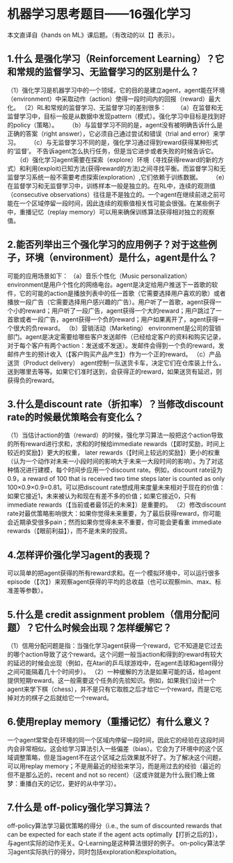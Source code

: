 # 机器学习思考题目——16强化学习

本文直译自《hands on ML》课后题。（有改动的以【】表示）。

## 1.什么 是强化学习（Reinforcement Learning）？它和常规的监督学习、无监督学习的区别是什么？

（1）强化学习是机器学习中的一个领域，它的目的是建立agent，agent能在环境（environment）中采取动作（action）使得一段时间内的回报（reward）最大化。
（2）RL和常规的监督学习、无监督学习的差别很多：
　　（a）在监督和无监督学习中，目标一般是从数据中发现pattern（模式）。强化学习中目标是找到好的policy（策略）。
　　（b）与监督学习不同的是，agent没有被明确告诉什么是正确的答案（right answer），它必须自己通过尝试和错误（trial and error）来学习。
　　（c）与无监督学习不同的是，强化学习通过得到reward获得某种形式的‘监督’。
不告诉agent怎么执行任务，但是当它进步或者失败的时候告诉它。
　　（d）强化学习agent需要在探索（explore）环境（寻找获得reward的新的方式）和利用(exploit)已知方法(获得reward的方法)之间寻找平衡。而监督学习和无监督学习系统一般不需要考虑探索(exploration）,它们依赖于训练数据。
　　（e）在监督学习和无监督学习中，训练样本一般是独立的。在RL中，连续的观测值（consecutive observations）往往是不是独立的。一个agent在继续前进之前可能在一个区域停留一段时间，因此连续的观察值相关性可能会很强。在某些例子中，重播记忆（replay memory）可以用来确保训练算法获得相对独立的观察值。

## 2.能否列举出三个强化学习的应用例子？对于这些例子，环境（environment）是什么，agent是什么？

可能的应用场景如下：
（a）音乐个性化（Music personalization）
environment是用户个性化的网络电台。agent是决定给用户推送下一首歌的软件，它的可能的action是播放列表中的任一首歌（它需要选择用户喜欢的歌）或者播放一段广告（它需要选择用户感兴趣的广告）。用户听了一首歌，agent获得一个小的reward；用户听了一段广告，agent获得一个大的reward；用户跳过了一首歌或者一段广告，agent获得一个负的reward；用户如果离开了，agent获得一个很大的负reward。
（b）营销活动（Marketing）
environment是公司的营销部门。agent是决定需要给哪些客户发送邮件（已经给定客户的资料和购买记录，对于每个客户有两个action：发送或不发送）。发邮件会得到一个负的reward，发邮件产生的预计收入（【客户购买产品产生】）作为一个正的reward。
（c）产品送货（Product delivery）
agent控制一队送货卡车，决定它们在仓库装上什么，送到哪里去等等。如果它们准时送到，会获得正的reward，如果送货有延迟，则获得负的reward。

## 3.什么是discount rate（折扣率）？当修改discount rate的时候最优策略会有变化么？

（1）当估计action的值（reward）的时候，强化学习算法一般把这个action导致的所有reward进行求和，求和的时候给immediate rewards（【即时奖励，时间上较近的奖励】）更大的权重， later rewards（【时间上较远的奖励】）更小的权重（认为一个动作对未来一小段时间的影响大于未来一大段时间的影响）。为了对这种情况进行建模，每个时间步应用一个discount rate。例如，discount rate设为0.9，a reward of 100 that is received two time steps later is counted as only 100×0.9×0.9=0.81。可以把discount rate想成用来度量未来相对于现在的价值：如果它接近1，未来被认为和现在有差不多的价值；如果它接近0，只有 immediate rewards（【当前或者最邻近的未来】）是重要的。
（2）修改discount rate对最优策略影响很大：如果你觉得未来重要，为了最后获得reward，你可能会近期承受很多pain；然而如果你觉得未来不重要，你可能会更看重 immediate rewards（【眼前利益】），而不是未来的投资。

## 4.怎样评价强化学习agent的表现？

可以简单的把agent获得的所有reward求和。在一个模拟环境中，可以运行很多episode（【次】）来观察agent获得的平均的总收益（也可以观察min、max、标准差等参数）。

## 5.什么是 credit assignment problem（信用分配问题）？它什么时候会出现？怎样缓解它？

（1）信用分配问题是指：当强化学习agent获得一个reward，它不知道是它过去的哪个action导致了这个reward。这个问题一般当action和得到的reward有较大的延迟的时候会出现（例如，在Atari的乒乓球游戏中，在agent击球和agent得分之间可能隔着几十个时间步）。
（2）一种缓解的方法是如果可能的话，给agent提供短期reward。这一般需要这个任务的先验知识。例如，如果我们设计一个agent来学下棋（chess），并不是只有它取胜之后才给它一个reward，而是它吃掉对方的棋子之后就给它一个reward。

## 6.使用replay memory（重播记忆）有什么意义？

一个agent常常会在环境的同一个区域内停留一段时间，因此它的经验在这段时间内会非常相似。这会给学习算法引入一些偏差（bias）。它会为了环境中的这个区域调整策略，但是当agent不在这个区域之后效果就不好了。为了解决这个问题，可以用replay memory；不是用最近的经验来学习，而是用过去的经验（最近的但不是那么近的，recent and not so recent）（这或许就是为什么我们晚上做梦：重播白天的记忆，更好的从中学习）。

## 7.什么是 off-policy强化学习算法？

off-policy算法学习最优策略的得分（i.e., the sum of discounted rewards that can be expected for each state if the agent acts optimally【打折之后的】），与agent实际的动作无关。Q-Learning是这种算法很好的例子。
on-policy算法学习agent实际执行的得分，同时包括exploration和exploitation。